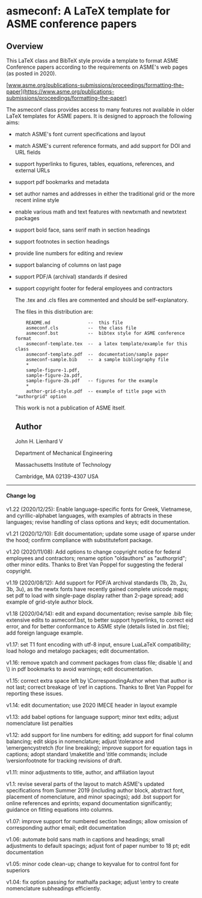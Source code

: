  
  # asmeconf: A LaTeX template for ASME conference papers #
 
  ## Overview ##
  This LaTeX class and BibTeX style provide a template to format ASME Conference papers according to
  the requirements on ASME's web pages (as posted in 2020).
  
  [www.asme.org/publications-submissions/proceedings/formatting-the-paper](https://www.asme.org/publications-submissions/proceedings/formatting-the-paper)
  
  The asmeconf class provides access to many features not available in older LaTeX templates for ASME papers. It is designed to approach the following aims:

- match ASME's font current specifications and layout

- match ASME's current reference formats, and add support for DOI and URL fields

- support hyperlinks to figures, tables, equations, references, and external URLs

- support pdf bookmarks and metadata

- set author names and addresses in either the traditional grid or the more recent inline style

- enable various math and text features with newtxmath and newtxtext packages

- support bold face, sans serif math in section headings

- support footnotes in section headings

- provide line numbers for editing and review

- support balancing of columns on last page

- support PDF/A (archival) standards if desired

- support copyright footer for federal employees and contractors

  The .tex and .cls files are commented and should be self-explanatory.

  The files in this distribution are:

          README.md              --  this file
          asmeconf.cls           --  the class file
          asmeconf.bst           --  bibtex style for ASME conference format
          asmeconf-template.tex  --  a latex template/example for this class
          asmeconf-template.pdf  --  documentation/sample paper
          asmeconf-sample.bib    --  a sample bibliography file
          *
          sample-figure-1.pdf, 
          sample-figure-2a.pdf, 
          sample-figure-2b.pdf   -- figures for the example
          *
          author-grid-style.pdf  -- example of title page with "authorgrid" option

  This work is not a publication of ASME itself. 
  
  ## Author ##
  
  John H. Lienhard V
  
  Department of Mechanical Engineering
          
  Massachusetts Institute of Technology
          
  Cambridge, MA 02139-4307 USA


 ---
 
 #### Change log ####

 v1.22 (2020/12/25): Enable language-specific fonts for Greek, Vietnamese, and cyrillic-alphabet languages, with examples of abtracts in these languages; revise handling of class options and keys; edit documentation.

 v1.21 (2020/12/10): Edit documentation; update some usage of xparse under the hood; confirm compliance with substitutefont package. 
 
 v1.20 (2020/11/08): Add options to change copyright notice for federal employees and contractors; rename option "oldauthors" as "authorgrid"; other minor edits. Thanks to Bret Van Poppel for suggesting the federal copyright.
 
 v1.19 (2020/08/12): Add support for PDF/A archival standards (1b, 2b, 2u, 3b, 3u), as the newtx fonts have recently gained complete unicode maps; set pdf to load with single-page display rather than 2-page spread; add example of grid-style author block.
 
 v1.18 (2020/04/14): edit and expand documentation; revise sample .bib file; extensive edits to asmeconf.bst, to better support hyperlinks, to correct eid error, and for better conformance to ASME style (details listed in .bst file); add foreign language example.
 
 v1.17: set T1 font encoding with utf-8 input, ensure LuaLaTeX compatibility; load hologo and metalogo packages; edit documentation.
 
 v1.16: remove xpatch and comment packages from class file; disable \\( and \\) in pdf bookmarks to avoid warnings; edit documentation.
 
 v1.15: correct extra space left by \\CorrespondingAuthor when that author is not last; correct breakage of \\ref in captions.  Thanks to Bret Van Poppel for reporting these issues.
 
 v1.14: edit documentation; use 2020 IMECE header in layout example
 
 v1.13: add babel options for language support; minor text edits; adjust nomenclature list penalties
 
 v1.12: add support for line numbers for editing; add support for final column balancing; edit skips in nomenclature; adjust \\tolerance and \\emergencystretch (for line breaking); improve support for equation tags in captions; adopt standard \\maketitle and \\title commands; include \\versionfootnote for tracking revisions of draft.
  
 v1.11: minor adjustments to title, author, and affiliation layout
 
 v1.1:  revise several parts of the layout to match ASME's updated specifications from Summer 2019 (including author block, abstract font, placement of nomenclature, and minor spacings); add .bst support for online references and eprints; expand documentation significantly; guidance on fitting equations into columns. 
 
 v1.07: improve support for numbered section headings; allow omission of corresponding author email; edit documentation
 
 v1.06: automate bold sans math in captions and headings; small adjustments to default spacings; adjust font of paper number to 18 pt; edit documentation
 
 v1.05: minor code clean-up; change to keyvalue for to control font for superiors
 
 v1.04: fix option passing for mathalfa package; adjust \\entry to create nomenclature subheadings efficiently.
